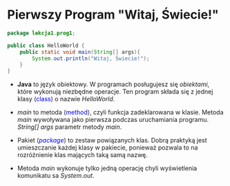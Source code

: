 # Pierwszy Program "Witaj, Świecie!"

```Java
package lekcja1.prog1;

public class HelloWorld {
    public static void main(String[] args){
        System.out.println("Witaj, Świecie!");
    }
}
```


* __Java__ to język obiektowy. W programach posługujesz się _obiektami_, które wykonują niezbędne operacje. Ten program składa się z jednej klasy (<span style="color:blue">class</span>) o nazwie _HelloWorld_.

* _main_ to metoda (<span style="color:blue">method</span>), czyli funkcja zadeklarowana w klasie. Metoda _main_ wywoływana jako pierwsza podczas uruchamiania programu. _String[] args_ parametr metody _main_.

* Pakiet (<span style="color:blue">_package_</span>) to zestaw powiązanych klas. Dobrą praktyką jest umieszczanie każdej klasy w pakiecie, ponieważ pozwala to na rozróżnienie klas mających taką samą nazwę.

* Metoda _main_ wykonuje tylko jedną operację chyli wyświetlenia komunikatu sa _System.out_.

